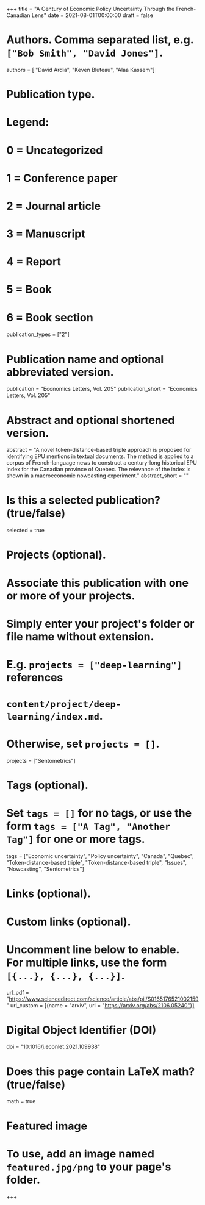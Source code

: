 +++
title = "A Century of Economic Policy Uncertainty Through the French-Canadian Lens"
date = 2021-08-01T00:00:00
draft = false

# Authors. Comma separated list, e.g. `["Bob Smith", "David Jones"]`.
authors = [ "David Ardia", "Keven Bluteau", "Alaa Kassem"]

# Publication type.
# Legend:
# 0 = Uncategorized
# 1 = Conference paper
# 2 = Journal article
# 3 = Manuscript
# 4 = Report
# 5 = Book 
# 6 = Book section
publication_types = ["2"]

# Publication name and optional abbreviated version.
publication = "Economics Letters, Vol. 205"
publication_short = "Economics Letters, Vol. 205"

# Abstract and optional shortened version.
abstract = "A novel token-distance-based triple approach is proposed for identifying EPU mentions in textual documents. The method is applied to a corpus of French-language news to construct a century-long historical EPU index for the Canadian province of Quebec. The relevance of the index is shown in a macroeconomic nowcasting experiment."
abstract_short = ""

# Is this a selected publication? (true/false)
selected = true

# Projects (optional).
#   Associate this publication with one or more of your projects.
#   Simply enter your project's folder or file name without extension.
#   E.g. `projects = ["deep-learning"]` references 
#   `content/project/deep-learning/index.md`.
#   Otherwise, set `projects = []`.
projects = ["Sentometrics"]

# Tags (optional).
#   Set `tags = []` for no tags, or use the form `tags = ["A Tag", "Another Tag"]` for one or more tags. 
tags = ["Economic uncertainty", "Policy uncertainty", "Canada", "Quebec", "Token-distance-based triple", "Token-distance-based triple", "Issues", "Nowcasting", "Sentometrics"]

# Links (optional).


# Custom links (optional).
#   Uncomment line below to enable. For multiple links, use the form `[{...}, {...}, {...}]`.
url_pdf = "https://www.sciencedirect.com/science/article/abs/pii/S0165176521002159"
url_custom = [{name = "arxiv", url = "https://arxiv.org/abs/2106.05240"}]

# Digital Object Identifier (DOI)
doi = "10.1016/j.econlet.2021.109938"
# Does this page contain LaTeX math? (true/false)
math = true
 
# Featured image
# To use, add an image named `featured.jpg/png` to your page's folder. 

+++
